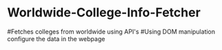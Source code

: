 # Worldwide-College-Info-Fetcher
#Fetches colleges from worldwide using API's 
#Using DOM manipulation configure the data in the webpage
